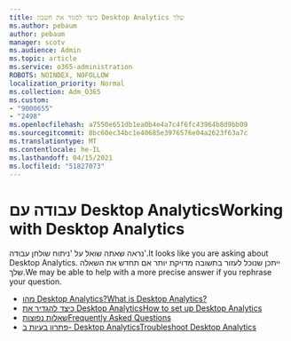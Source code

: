 ```yaml
---
title: כיצד לסגור את חשבון Desktop Analytics שלך
ms.author: pebaum
author: pebaum
manager: scotv
ms.audience: Admin
ms.topic: article
ms.service: o365-administration
ROBOTS: NOINDEX, NOFOLLOW
localization_priority: Normal
ms.collection: Adm_O365
ms.custom:
- "9000655"
- "2498"
ms.openlocfilehash: a7550e651db1ea0b4e4a7c4f6fc43964b8d9bb09
ms.sourcegitcommit: 8bc60ec34bc1e40685e3976576e04a2623f63a7c
ms.translationtype: MT
ms.contentlocale: he-IL
ms.lasthandoff: 04/15/2021
ms.locfileid: "51827073"
---
```

# <a name="working-with-desktop-analytics"></a><span data-ttu-id="7abe2-102">עבודה עם Desktop Analytics</span><span class="sxs-lookup"><span data-stu-id="7abe2-102">Working with Desktop Analytics</span></span>

<span data-ttu-id="7abe2-103">נראה שאתה שואל על 'ניתוח שולחן עבודה'.</span><span class="sxs-lookup"><span data-stu-id="7abe2-103">It looks like you are asking about Desktop Analytics.</span></span> <span data-ttu-id="7abe2-104">ייתכן שנוכל לעזור בתשובה מדויקת יותר אם תחדש את השאלה שלך.</span><span class="sxs-lookup"><span data-stu-id="7abe2-104">We may be able to help with a more precise answer if you rephrase your question.</span></span>

- [<span data-ttu-id="7abe2-105">מהו Desktop Analytics?</span><span class="sxs-lookup"><span data-stu-id="7abe2-105">What is Desktop Analytics?</span></span>](https://docs.microsoft.com/configmgr/desktop-analytics/overview)
- [<span data-ttu-id="7abe2-106">כיצד להגדיר את Desktop Analytics</span><span class="sxs-lookup"><span data-stu-id="7abe2-106">How to set up Desktop Analytics</span></span>](https://docs.microsoft.com/configmgr/desktop-analytics/set-up)
- [<span data-ttu-id="7abe2-107">שאלות נפוצות</span><span class="sxs-lookup"><span data-stu-id="7abe2-107">Frequently Asked Questions</span></span>](https://docs.microsoft.com/configmgr/desktop-analytics/faq)
- [<span data-ttu-id="7abe2-108">פתרון בעיות ב- Desktop Analytics</span><span class="sxs-lookup"><span data-stu-id="7abe2-108">Troubleshoot Desktop Analytics</span></span>](https://docs.microsoft.com/configmgr/desktop-analytics/troubleshooting)